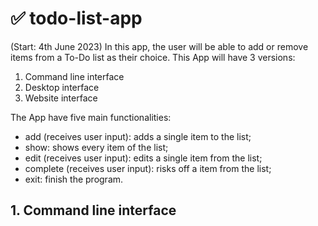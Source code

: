 # ✅ todo-list-app
(Start: 4th June 2023)
In this app, the user will be able to add or remove items from a To-Do list as their choice.
This App will have 3 versions:
1. Command line interface
2. Desktop interface
3. Website interface

The App have five main functionalities:
- add (receives user input): adds a single item to the list;
- show: shows every item of the list;
- edit (receives user input): edits a single item from the list;
- complete (receives user input): risks off a item from the list;
- exit: finish the program.
## 1. Command line interface
